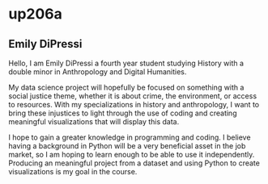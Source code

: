# up206a 

## Emily DiPressi 

Hello, I am Emily DiPressi a fourth year student studying History with a double minor in Anthropology and Digital Humanities. 

My data science project will hopefully be focused on something with a social justice theme, whether it is about crime, the environment, or access to resources. With my specializations in history and anthropology, I want to bring these injustices to light through the use of coding and creating meaningful visualizations that will display this data.

I hope to gain a greater knowledge in programming and coding. I believe having a background in Python will be a very beneficial asset in the job market, so I am hoping to learn enough to be able to use it independently. Producing an meaningful project from a dataset and using Python to create visualizations is my goal in the course. 
